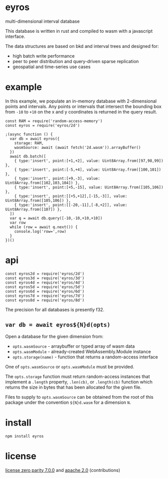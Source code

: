 # eyros

multi-dimensional interval database

This database is written in rust and compiled to wasm with a javascript
interface.

The data structures are based on bkd and interval trees and designed for:

* high batch write performance
* peer to peer distribution and query-driven sparse replication
* geospatial and time-series use cases

# example

In this example, we populate an in-memory database with 2-dimensional points and
intervals. Any points or intervals that intersect the bounding box from `-10` to
`+10` on the x and y coordinates is returned in the query result.

```
const RAM = require('random-access-memory')
const eyros = require('eyros/2d')

;(async function () {
  var db = await eyros({
    storage: RAM,
    wasmSource: await (await fetch('2d.wasm')).arrayBuffer()
  })
  await db.batch([
    { type:'insert', point:[+1,+2], value: Uint8Array.from([97,98,99]) },
    { type:'insert', point:[-5,+4], value: Uint8Array.from([100,101]) },
    { type:'insert', point:[+9,-3], value: Uint8Array.from([102,103,104]) },
    { type:'insert', point:[+5,-15], value: Uint8Array.from([105,106]) },
    { type:'insert', point:[[+5,+12],[-15,-3]], value: Uint8Array.from([105,106]) },
    { type:'insert', point:[[-20,-11],[-8,+2]], value: Uint8Array.from([107]) },
  ])
  var q = await db.query([-10,-10,+10,+10])
  var row
  while (row = await q.next()) {
    console.log('row=',row)
  }
})()
```

# api

```
const eyros2d = require('eyros/2d')
const eyros3d = require('eyros/3d')
const eyros4d = require('eyros/4d')
const eyros5d = require('eyros/5d')
const eyros6d = require('eyros/6d')
const eyros7d = require('eyros/7d')
const eyros8d = require('eyros/8d')
```

The precision for all databases is presently f32.

## `var db = await eyros${N}d(opts)`

Open a database for the given dimension from:

* `opts.wasmSource` - arraybuffer or typed array of wasm data
* `opts.wasmModule` - already-created WebAssembly.Module instance
* `opts.storage(name)` - function that returns a random-access interface

One of `opts.wasmSource` or `opts.wasmModule` must be provided.

The `opts.storage` function must return random-access instances that implement a
`.length` property, `.len(cb)`, or `.length(cb)` function which returns the size
in bytes that has been allocated for the given file.

Files to supply to `opts.wasmSource` can be obtained from the root of this
package under the convention `${N}d.wasm` for a dimension `N`.

# install

```
npm install eyros
```

# license

[license zero parity 7.0.0](https://paritylicense.com/versions/7.0.0.html)
and [apache 2.0](https://www.apache.org/licenses/LICENSE-2.0.txt)
(contributions)
